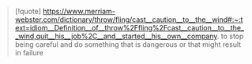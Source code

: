 > [!quote] https://www.merriam-webster.com/dictionary/throw/fling/cast__caution__to__the__wind#:~:text=idiom__Definition__of__throw%2Ffling%2Fcast__caution__to__the__wind,quit__his__job%2C__and__started__his__own__company.
> to stop being careful and do something that is dangerous or that might result in failure

